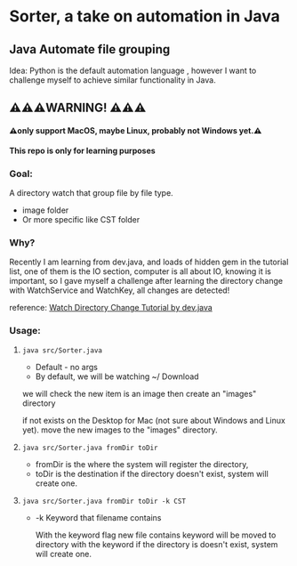 # Sorter, a take on automation in Java

## Java Automate file grouping

Idea: Python is the default automation language , however I want to challenge myself to achieve similar functionality in Java.
## ⚠️⚠️⚠️WARNING! ⚠️⚠️⚠️
#### ⚠️only support MacOS, maybe Linux, probably not Windows yet.⚠️
**This repo is only for learning purposes**
### Goal:
A directory watch that group file by file type.
- image folder
- Or more specific like CST folder

### Why?
Recently I am learning from dev.java, and loads of hidden gem in the tutorial list,
one of them is the IO section, computer is all about IO, knowing it is important, so I gave myself a challenge after
learning the directory change with WatchService and WatchKey, all changes are detected!

reference: [Watch Directory Change Tutorial by dev.java](https://dev.java/learn/java-io/file-system/watching-dir-changes/)

### Usage: 
1. `java src/Sorter.java`
   - Default - no args
   - By default, we will be watching ~/ Download

   we will check the new item is an image then create an "images" directory
   
   if not exists on the Desktop for Mac (not sure about Windows and Linux yet). move the new images to the "images" directory.
2. `java src/Sorter.java fromDir toDir`

   - fromDir is the where the system will register the directory,
   - toDir is the destination if the directory doesn't exist, system will create one.
3. `java src/Sorter.java fromDir toDir -k CST`
   - -k Keyword that filename contains
   
      With the keyword flag new file contains keyword will be moved to directory with the keyword if the directory is doesn't exist, system will create one.
